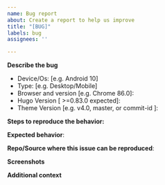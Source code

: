```yaml
---
name: Bug report
about: Create a report to help us improve
title: "[BUG]"
labels: bug
assignees: ''

---
```


<!--

## READ BEFORE OPENING ISSUES

Please fill the template below
- **DO NOT** ask for instructions.
- Use Discussions section if you need help
- See project wiki https://github.com/librabyte/hugo-theme-cosmos/wiki
- Read FAQs section https://github.com/librabyte/hugo-theme-cosmos/wiki/FAQs
- Search for previous issues/ pull requests

-->

**Describe the bug**
<!-- A clear and concise description of what the bug is. -->

- Device/Os: [e.g. Android 10]
- Type: [e.g. Desktop/Mobile]
- Browser and version [e.g. Chrome 86.0]:
- Hugo Version [ >=0.83.0 expected]:
- Theme Version [e.g. v4.0, master, or commit-id ]:

**Steps to reproduce the behavior:**
<!--
1. Go to '...'
2. Click on '....'
3. Scroll down to '....'
4. See error
-->

**Expected behavior**:
<!-- A clear and concise description of what you expected to happen. -->

**Repo/Source where this issue can be reproduced**:
<!-- Please link source code of website where the said issue can be reproduced -->

**Screenshots**
<!-- If applicable, add screenshots to help explain your problem. -->

**Additional context**
<!--Add any other context about the problem here. -->
